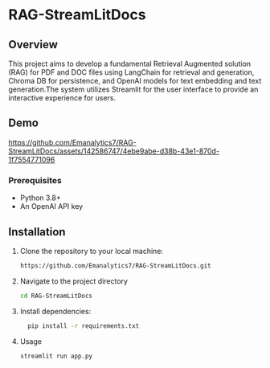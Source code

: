 # RAG-StreamLitDocs

## Overview
This project aims to develop a fundamental Retrieval Augmented solution (RAG) for PDF and DOC files using LangChain for retrieval and generation, Chroma DB for persistence, and OpenAI models for text embedding and text generation.The system utilizes Streamlit for the user interface to provide an interactive experience for users.

## Demo
https://github.com/Emanalytics7/RAG-StreamLitDocs/assets/142586747/4ebe9abe-d38b-43e1-870d-1f7554771096

### Prerequisites
- Python 3.8+
- An OpenAI API key

## Installation

1. Clone the repository to your local machine:
   ```bash
   https://github.com/Emanalytics7/RAG-StreamLitDocs.git
2. Navigate to the project directory
   ```bash
   cd RAG-StreamLitDocs

3. Install dependencies:
   ```bash
     pip install -r requirements.txt
   
4. Usage
   ```bash
   streamlit run app.py
